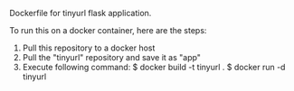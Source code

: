 Dockerfile for tinyurl flask application.

To run this on a docker container, here are the steps:
1. Pull this repository to a docker host
2. Pull the "tinyurl" repository and save it as "app"
3. Execute following command:
$ docker build -t tinyurl .
$ docker run -d tinyurl

